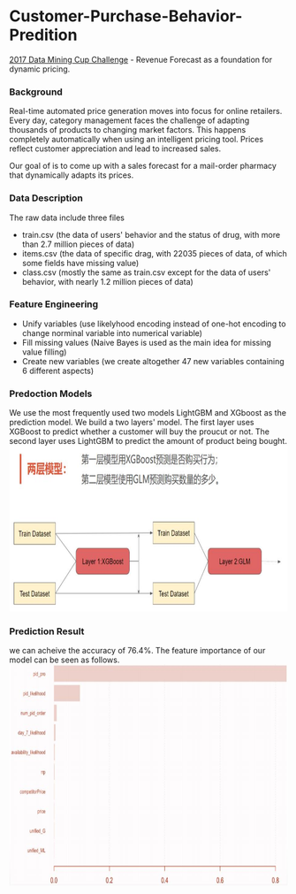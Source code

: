 
# Customer-Purchase-Behavior-Predition
[2017 Data Mining Cup Challenge](https://www.data-mining-cup.com/reviews/dmc-2017/) - Revenue Forecast as a foundation for dynamic pricing.

### Background
Real-time automated price generation moves into focus for online retailers. Every day, category management faces the challenge of adapting thousands of products to changing market factors. This happens completely automatically when using an intelligent pricing tool. Prices reflect customer appreciation and lead to increased sales.

Our goal of is to come up with a sales forecast for a mail-order pharmacy that dynamically adapts its prices.

### Data Description
The raw data include three files
* train.csv (the data of users' behavior and the status of drug, with more than 2.7 million pieces of data)
* items.csv (the data of specific drag, with 22035 pieces of data, of which some fields have missing value)
* class.csv (mostly the same as train.csv except for the data of users' behavior, with nearly 1.2 million pieces of data)

### Feature Engineering
* Unify variables (use likelyhood encoding instead of one-hot encoding to change norminal variable into numerical variable)
* Fill missing values (Naive Bayes is used as the main idea for missing value filling)
* Create new variables (we create altogether 47 new variables containing 6 different aspects)

### Predoction Models
We use the most frequently used two models LightGBM and XGboost as the prediction model.
We build a two layers' model. The first layer uses XGBoost to predict whether a customer will buy the proucut or not. 
The second layer uses LightGBM to predict the amount of product being bought.
<img src="https://github.com/wanfb/Customer-Purchase-Behavior-Predition/blob/master/model.JPG" width = "600" height = "300" align=center/>

### Prediction Result
we can acheive the accuracy of 76.4%. The feature importance of our model can be seen as follows.
<img src="https://github.com/wanfb/Customer-Purchase-Behavior-Predition/blob/master/feature-importance.JPG" width = "600" height = "400" align=center/>

